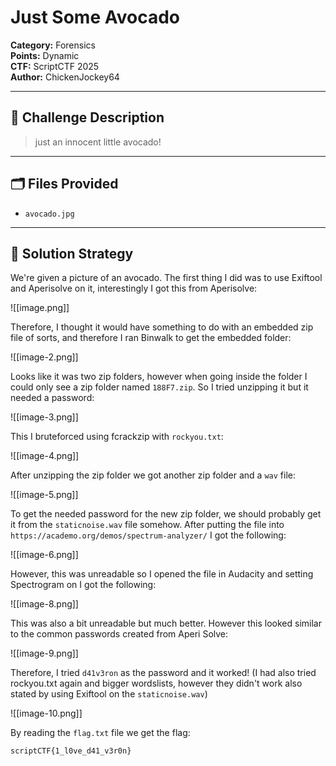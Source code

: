 # Just Some Avocado
**Category:** Forensics  
**Points:** Dynamic  
**CTF:** ScriptCTF 2025  
**Author:** ChickenJockey64

---

## 🧠 Challenge Description

> just an innocent little avocado!

---

## 🗂️ Files Provided

- `avocado.jpg`

---

## 🧠 Solution Strategy

We're given a picture of an avocado. The first thing I did was to use Exiftool and Aperisolve on it, interestingly I got this from Aperisolve: 

![[image.png]]

Therefore, I thought it would have something to do with an embedded zip file of sorts, and therefore I ran Binwalk to get the embedded folder:

![[image-2.png]]

Looks like it was two zip folders, however when going inside the folder I could only see a zip folder named `188F7.zip`. So I tried unzipping it but it needed a password:

![[image-3.png]]

This I bruteforced using fcrackzip with `rockyou.txt`:

![[image-4.png]]

After unzipping the zip folder we got another zip folder and a `wav` file:

![[image-5.png]]

To get the needed password for the new zip folder, we should probably get it from the `staticnoise.wav` file somehow. After putting the file into `https://academo.org/demos/spectrum-analyzer/` I got the following: 

![[image-6.png]]

However, this was unreadable so I opened the file in Audacity and setting Spectrogram on I got the following:

![[image-8.png]]

This was also a bit unreadable but much better. However this looked similar to the common passwords created from Aperi Solve: 

![[image-9.png]]

Therefore, I tried `d41v3ron` as the password and it worked! (I had also tried rockyou.txt again and bigger wordslists, however they didn't work also stated by using Exiftool on the `staticnoise.wav`)

![[image-10.png]]

By reading the `flag.txt` file we get the flag: 

```bash
scriptCTF{1_l0ve_d41_v3r0n}
```

